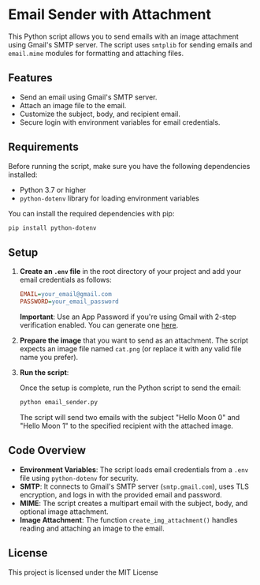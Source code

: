 # Email Sender with Attachment

This Python script allows you to send emails with an image attachment using Gmail's SMTP server. The script uses `smtplib` for sending emails and `email.mime` modules for formatting and attaching files.

## Features

- Send an email using Gmail's SMTP server.
- Attach an image file to the email.
- Customize the subject, body, and recipient email.
- Secure login with environment variables for email credentials.

## Requirements

Before running the script, make sure you have the following dependencies installed:

- Python 3.7 or higher
- `python-dotenv` library for loading environment variables

You can install the required dependencies with pip:

```bash
pip install python-dotenv
```

## Setup

1. **Create an `.env` file** in the root directory of your project and add your email credentials as follows:

   ```ini
   EMAIL=your_email@gmail.com
   PASSWORD=your_email_password
   ```

   **Important**: Use an App Password if you're using Gmail with 2-step verification enabled. You can generate one [here](https://myaccount.google.com/apppasswords).

2. **Prepare the image** that you want to send as an attachment. The script expects an image file named `cat.png` (or replace it with any valid file name you prefer).

3. **Run the script**:

   Once the setup is complete, run the Python script to send the email:

   ```bash
   python email_sender.py
   ```

   The script will send two emails with the subject "Hello Moon 0" and "Hello Moon 1" to the specified recipient with the attached image.

## Code Overview

- **Environment Variables**: The script loads email credentials from a `.env` file using `python-dotenv` for security.
- **SMTP**: It connects to Gmail's SMTP server (`smtp.gmail.com`), uses TLS encryption, and logs in with the provided email and password.
- **MIME**: The script creates a multipart email with the subject, body, and optional image attachment.
- **Image Attachment**: The function `create_img_attachment()` handles reading and attaching an image to the email.

## License

This project is licensed under the MIT License

